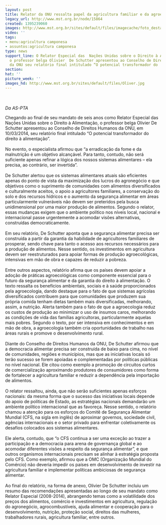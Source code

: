 ```yaml
---
layout: post
title: Relator da ONU ressalta papel da agricultura familiar e da agroecologia
legacy_url: http://www.mst.org.br/node/15864
created: 1395239060
images: http://www.mst.org.br/sites/default/files/imagecache/foto_destaque/Oliver.jpg
video: ''
tags:
- menu:agricultura camponesa
- assuntos:agricultura camponesa
type: news
support_line: O Relator Especial das  Nações Unidas sobre o Direito à Alimentação,
  o professor belga Olivier  De Schutter apresentou ao Conselho de Direitos Humanos
  da ONU seu relatório final intitulado “O potencial transformador do  direito à alimentação”.
section: 
hat: ''
picture_week: ''
images_hd: http://www.mst.org.br/sites/default/files/Oliver.jpg
---
```

<p><br><br><em>Da AS-PTA</em></p><p>Chegando ao final de seu mandato de seis anos como Relator Especial das Nações Unidas sobre o Direito à Alimentação, o professor belga Olivier De Schutter apresentou ao Conselho de Direitos Humanos da ONU, em 10/03/2014, seu relatório final intitulado “O potencial transformador do direito à alimentação”.<br><br>No evento, o especialista afirmou que “a erradicação da fome e da malnutrição é um objetivo alcançável. Para tanto, contudo, não será suficiente apenas refinar a lógica dos nossos sistemas alimentares – ela precisa, ao contrário, ser invertida”.<br><br>De Schutter alertou que os sistemas alimentares atuais são eficientes apenas do ponto de vista da maximização dos lucros do agronegócio e que objetivos como o suprimento de comunidades com alimentos diversificados e culturalmente aceitos, o apoio a agricultores familiares, a conservação do solo e dos recursos hídricos e o aumento da segurança alimentar em áreas particularmente vulneráveis não devem ser preteridos pela busca unidimensional por uma maior produção de alimentos. Segundo o relator, essas mudanças exigem que o ambiente político nos níveis local, nacional e internacional passe urgentemente a acomodar visões alternativas, construídas democraticamente.<br><br>Em seu relatório, De Schutter aponta que a segurança alimentar precisa ser construída a partir da garantia da habilidade de agricultores familiares de prosperar, sendo chave para tanto o acesso aos recursos necessários para a produção de alimentos. Nesse sentido, os investimentos em agricultura devem ser reestruturados para apoiar formas de produção agroecológicas, intensivas em mão de obra e capazes de reduzir a pobreza.<br><br>Entre outros aspectos, relatório afirma que os países devem apoiar a adoção de práticas agroecológicas como componente essencial para o futuro da segurança alimentar e da garantia do direito à alimentação. O texto ressalta os benefícios ambientais, sociais e à saúde proporcionados pela agroecologia, dando destaque para o fato de que sistemas agrícolas diversificados contribuem para que comunidades que produzem sua própria comida tenham dietas também mais diversificadas, melhorando, assim, a nutrição. Alerta também para o fato de que a agroecologia reduz os custos de produção ao minimizar o uso de insumos caros, melhorando as condições de vida das famílias agricultoras, particularmente aquelas mais pobres. Segundo o texto, por ser intensiva em conhecimentos e em mão de obra, a agroecologia também cria oportunidades de trabalho nas áreas rurais e promove o desenvolvimento rural.<br><br>Diante do Conselho de Direitos Humanos da ONU, De Schutter afirmou que a democracia alimentar precisa ser construída de baixo para cima, no nível de comunidades, regiões e municípios, mas que as iniciativas locais só terão sucesso se forem apoiadas e complementadas por políticas públicas no nível nacional. Ele citou como exemplo a promoção de circuitos curtos de comercialização aproximando produtores de consumidores como forma de fortalecer a agricultura familiar e reduzir a dependência pela importação de alimentos.<br><br>O relator ressaltou, ainda, que não serão suficientes apenas esforços nacionais: da mesma forma que o sucesso das iniciativas locais depende do apoio de políticas de Estado, as estratégias nacionais demandarão um ambiente político internacional que as favoreça. Nesse sentido, o relatório chamou a atenção para os esforços do Comitê de Segurança Alimentar Mundial (CFS, na sigla em inglês) de aproximar governos, sociedade civil, agências internacionais e o setor privado para enfrentar coletivamente os desafios colocados aos sistemas alimentares.<br><br>Ele alerta, contudo, que “o CFS continua a ser uma exceção ao trazer a participação e a democracia para arena de governança global e ao acomodar diferentes visões a respeito da segurança alimentar”, e que outros organismos internacionais precisam se alinhar à estratégia proposta pelo CFS. Como exemplo, afirmou que a OMC (Organização Mundial do Comércio) não deveria impedir os países em desenvolvimento de investir na agricultura familiar e implementar políticas ambiciosas de segurança alimentar.<br><br>Ao final do relatório, na forma de anexo, Olivier De Schutter incluiu um resumo das recomendações apresentadas ao longo de seu mandato como Relator Especial (2008-2014), abrangendo temas como a volatilidade dos preços dos alimentos, comércio e investimentos em agricultura, regulação do agronegócio, agrocombustíveis, ajuda alimentar e cooperação para o desenvolvimento, nutrição, proteção social, direitos das mulheres, trabalhadores rurais, agricultura familiar, entre outros.</p><p>&nbsp;</p><p>&nbsp;</p>
